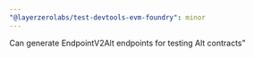 ```yaml
---
"@layerzerolabs/test-devtools-evm-foundry": minor
---
```


Can generate EndpointV2Alt endpoints for testing Alt contracts"
